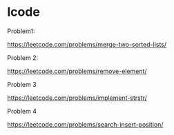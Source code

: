 # lcode

Problem1:

https://leetcode.com/problems/merge-two-sorted-lists/


Problem 2:

https://leetcode.com/problems/remove-element/

Problem 3

https://leetcode.com/problems/implement-strstr/

Problem 4

https://leetcode.com/problems/search-insert-position/
